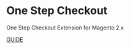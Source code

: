 # One Step Checkout

One Step Checkout Extension for Magento 2.x

[GUIDE](https://github.com/SlavaYurthev/OneStepCheckout-M2/wiki)
